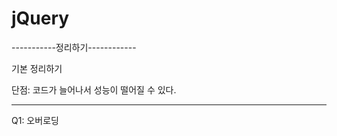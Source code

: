 # jQuery

-----------정리하기------------



기본 정리하기

단점: 코드가 늘어나서 성능이 떨어질 수 있다.

---------------------------------------

Q1: 오버로딩